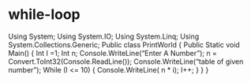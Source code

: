 # while-loop
Using System;
Using System.IO;
Using System.Linq;
Using System.Collections.Generic;
Public class PrintWorld
{
   Public  Static void Main()
	{
	Int I =1;
	Int n;
	Console.WriteLine(“Enter A Number”);
         n = Convert.ToInt32(Console.ReadLine());
         Console.WriteLine(“table of given number”);
          While  (I <= 10)
               {
                   	Console.WriteLine( n * i);
                           I++;
            }       }    }
